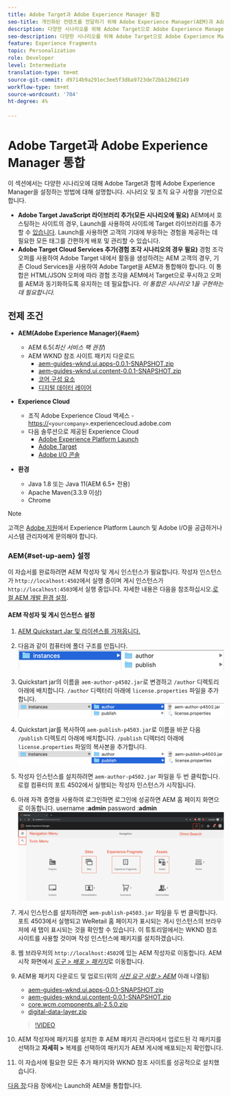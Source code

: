 ```yaml
---
title: Adobe Target과 Adobe Experience Manager 통합
seo-title: 개인화된 컨텐츠를 전달하기 위해 Adobe Experience Manager(AEM)과 Adobe Target을 통합하는 다양한 방법에 대한 기술문서입니다.
description: 다양한 시나리오를 위해 Adobe Target으로 Adobe Experience Manager을 설정하는 방법을 다루는 문서입니다.
seo-description: 다양한 시나리오를 위해 Adobe Target으로 Adobe Experience Manager을 설정하는 방법을 다루는 문서입니다.
feature: Experience Fragments
topic: Personalization
role: Developer
level: Intermediate
translation-type: tm+mt
source-git-commit: d9714b9a291ec3ee5f3dba9723de72bb120d2149
workflow-type: tm+mt
source-wordcount: '704'
ht-degree: 4%

---
```



# Adobe Target과 Adobe Experience Manager 통합

이 섹션에서는 다양한 시나리오에 대해 Adobe Target과 함께 Adobe Experience Manager을 설정하는 방법에 대해 설명합니다. 시나리오 및 조직 요구 사항을 기반으로 합니다.

* **Adobe Target JavaScript 라이브러리 추가(모든 시나리오에 필요)**
AEM에서 호스팅하는 사이트의 경우, Launch를 사용하여 사이트에 Target 라이브러리를 추가할 수  [있습니다](https://docs.adobe.com/content/help/en/launch/using/overview.html). Launch를 사용하면 고객의 기대에 부응하는 경험을 제공하는 데 필요한 모든 태그를 간편하게 배포 및 관리할 수 있습니다.
* **Adobe Target Cloud Services 추가(경험 조각 시나리오의 경우 필요)**
경험 조각 오퍼를 사용하여 Adobe Target 내에서 활동을 생성하려는 AEM 고객의 경우, 기존 Cloud Services을 사용하여 Adobe Target을 AEM과 통합해야 합니다. 이 통합은 HTML/JSON 오퍼에 따라 경험 조각을 AEM에서 Target으로 푸시하고 오퍼를 AEM과 동기화하도록 유지하는 데 필요합니다. 
*이 통합은 시나리오 1을 구현하는 데 필요합니다.*

## 전제 조건

* **AEM(Adobe Experience Manager){#aem}**
   * AEM 6.5(*최신 서비스 팩 권장*)
   * AEM WKND 참조 사이트 패키지 다운로드
      * [aem-guides-wknd.ui.apps-0.0.1-SNAPSHOT.zip](https://github.com/adobe/aem-guides-wknd/releases/download/archetype-18.1/aem-guides-wknd.ui.apps-0.0.1-SNAPSHOT.zip)
      * [aem-guides-wknd.ui.content-0.0.1-SNAPSHOT.zip](https://github.com/adobe/aem-guides-wknd/releases/download/archetype-18.1/aem-guides-wknd.ui.content-0.0.1-SNAPSHOT.zip)
      * [코어 구성 요소](https://github.com/adobe/aem-core-wcm-components/releases/download/core.wcm.components.reactor-2.5.0/core.wcm.components.all-2.5.0.zip)
      * [디지털 데이터 레이어](assets/implementation/digital-data-layer.zip)

* **Experience Cloud**
   * 조직 Adobe Experience Cloud 액세스 - <https://>`<yourcompany>`.experiencecloud.adobe.com
   * 다음 솔루션으로 제공된 Experience Cloud
      * [Adobe Experience Platform Launch](https://experiencecloud.adobe.com)
      * [Adobe Target](https://experiencecloud.adobe.com)
      * [Adobe I/O 콘솔](https://console.adobe.io)

* **환경**
   * Java 1.8 또는 Java 11(AEM 6.5+ 전용)
   * Apache Maven(3.3.9 이상)
   * Chrome

>[!NOTE]
>
> 고객은 [Adobe 지원](https://helpx.adobe.com/kr/contact/enterprise-support.ec.html)에서 Experience Platform Launch 및 Adobe I/O을 공급하거나 시스템 관리자에게 문의해야 합니다.

### AEM{#set-up-aem} 설정

이 자습서를 완료하려면 AEM 작성자 및 게시 인스턴스가 필요합니다. 작성자 인스턴스가 `http://localhost:4502`에서 실행 중이며 게시 인스턴스가 `http://localhost:4503`에서 실행 중입니다. 자세한 내용은 다음을 참조하십시오.[로컬 AEM 개발 환경 설정](https://helpx.adobe.com/experience-manager/kt/platform-repository/using/local-aem-dev-environment-article-setup.html).

#### AEM 작성자 및 게시 인스턴스 설정

1. [AEM Quickstart Jar 및 라이센스를 가져옵니다.](https://helpx.adobe.com/experience-manager/6-5/sites/deploying/using/deploy.html#GettingtheSoftware)
2. 다음과 같이 컴퓨터에 폴더 구조를 만듭니다.
   ![폴더 구조](assets/implementation/aem-setup-1.png)
3. Quickstart jar의 이름을 `aem-author-p4502.jar`로 변경하고 `/author` 디렉토리 아래에 배치합니다. `/author` 디렉터리 아래에 `license.properties` 파일을 추가합니다.
   ![AEM 작성자 인스턴스](assets/implementation/aem-setup-author.png)
4. Quickstart jar를 복사하여 `aem-publish-p4503.jar`로 이름을 바꾼 다음 `/publish` 디렉토리 아래에 배치합니다. `/publish` 디렉터리 아래에 `license.properties` 파일의 복사본을 추가합니다.
   ![AEM 게시 인스턴스](assets/implementation/aem-setup-publish.png)
5. 작성자 인스턴스를 설치하려면 `aem-author-p4502.jar` 파일을 두 번 클릭합니다. 로컬 컴퓨터의 포트 4502에서 실행되는 작성자 인스턴스가 시작됩니다.
6. 아래 자격 증명을 사용하여 로그인하면 로그인에 성공하면 AEM 홈 페이지 화면으로 이동합니다.
username :**admin**
password :**admin**
   ![AEM 게시 인스턴스](assets/implementation/aem-author-home-page.png)
7. 게시 인스턴스를 설치하려면 `aem-publish-p4503.jar` 파일을 두 번 클릭합니다. 포트 4503에서 실행되고 WeRetail 홈 페이지가 표시되는 게시 인스턴스의 브라우저에 새 탭이 표시되는 것을 확인할 수 있습니다. 이 튜토리얼에서는 WKND 참조 사이트를 사용할 것이며 작성 인스턴스에 패키지를 설치하겠습니다.
8. 웹 브라우저의 `http://localhost:4502`에 있는 AEM 작성자로 이동합니다. AEM 시작 화면에서 *[도구 > 배포 > 패키지](http://localhost:4502/crx/packmgr/index.jsp)*&#x200B;로 이동합니다.
9. AEM용 패키지 다운로드 및 업로드(위의 *[사전 요구 사항 > AEM](#aem)* 아래 나열됨)
   * [aem-guides-wknd.ui.apps-0.0.1-SNAPSHOT.zip](https://github.com/adobe/aem-guides-wknd/releases/download/archetype-18.1/aem-guides-wknd.ui.apps-0.0.1-SNAPSHOT.zip)
   * [aem-guides-wknd.ui.content-0.0.1-SNAPSHOT.zip](https://github.com/adobe/aem-guides-wknd/releases/download/archetype-18.1/aem-guides-wknd.ui.content-0.0.1-SNAPSHOT.zip)
   * [core.wcm.components.all-2.5.0.zip](https://github.com/adobe/aem-core-wcm-components/releases/download/core.wcm.components.reactor-2.5.0/core.wcm.components.all-2.5.0.zip)
   * [digital-data-layer.zip](assets/implementation/digital-data-layer.zip)

   >[!VIDEO](https://video.tv.adobe.com/v/28377?quality=12&learn=on)
10. AEM 작성자에 패키지를 설치한 후 AEM 패키지 관리자에서 업로드된 각 패키지를 선택하고 **자세히 >** 복제를 선택하여 패키지가 AEM 게시에 배포되는지 확인합니다.
11. 이 자습서에 필요한 모든 추가 패키지와 WKND 참조 사이트를 성공적으로 설치했습니다.

[다음 장](./using-launch-adobe-io.md):다음 장에서는 Launch와 AEM을 통합합니다.

